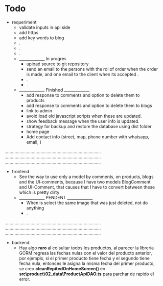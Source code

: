 # Todo

- requeriment
  - validate inputs in api side
  - add https
  - add key words to blog
  - .
  - .
  - .
  - _____________ In progres
    - upload source to git repository
    - send an email to the persons with the rol of order when the order is made, and one email to the client when its accepted .
    - .
    - .
  - _____________ Finished _____________
    - add response to comments and option to delete them to products
    - add response to comments and option to delete them to blogs
    - link to admin
    - avoid load old javascript scripts when these are updated.
    - show feedback message when the user info is updated.
    - strategy for backup and restore the database using dist folder
    - home page
    - Add contact info (street, map, phone number with whatsapp, email, )

..............................................................................
..............................................................................
..............................................................................

- frontend
  - See the way to use only a model by comments, on products, blogs and the UI-comments,
    because I have two models BlogComment and UI-Comment, that causes that I have to
    convert between these which is pretty dirty
  - _____________ PENDENT _____________
    - When is select the same image that was just deleted, not do anything
    - .

..............................................................................
..............................................................................
..............................................................................

- backend
  - Hay algo **raro** al colsultar todos los productos, al parecer la libreria GORM regresa
    las fechas nulas con el valor del producto anterior, por ejemplo, si el primer producto
    tiene fecha y el segundo tiene fecha nula, entonces le asigna la misma fecha del primer
    producto, se creo **cleanRepitedOnHomeScreen()** en **src\product\02_data\ProductApiDAO.ts**
    para parchar de rapido el error.
